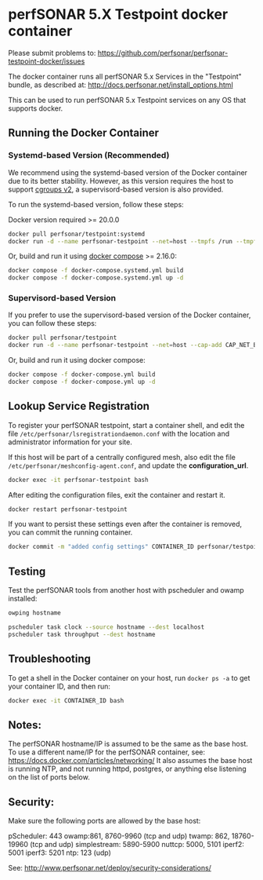 # perfSONAR 5.X Testpoint docker container

Please submit problems to:
  https://github.com/perfsonar/perfsonar-testpoint-docker/issues

The docker container runs all perfSONAR 5.x Services in the "Testpoint" bundle, as described at:
http://docs.perfsonar.net/install_options.html

This can be used to run perfSONAR 5.x Testpoint services on any OS that supports docker.

## Running the Docker Container

### Systemd-based Version (Recommended)

We recommend using the systemd-based version of the Docker container due to its better stability. However, as this version requires the host to support [cgroups v2](https://docs.kernel.org/admin-guide/cgroup-v2.html), a supervisord-based version is also provided.

To run the systemd-based version, follow these steps:

Docker version required >= 20.0.0
```bash
docker pull perfsonar/testpoint:systemd  
docker run -d --name perfsonar-testpoint --net=host --tmpfs /run --tmpfs /tmp -v /sys/fs/cgroup:/sys/fs/cgroup:rw --cgroupns host perfsonar/testpoint:systemd
```

Or, build and run it using [docker compose](https://docs.docker.com/compose/) >= 2.16.0:
```bash
docker compose -f docker-compose.systemd.yml build 
docker compose -f docker-compose.systemd.yml up -d
```

### Supervisord-based Version

If you prefer to use the supervisord-based version of the Docker container, you can follow these steps:

```bash
docker pull perfsonar/testpoint
docker run -d --name perfsonar-testpoint --net=host --cap-add CAP_NET_BIND_SERVICE -v ./compose/psconfig:/etc/perfsonar/psconfig perfsonar/testpoint
```

Or, build and run it using docker compose:
```bash
docker compose -f docker-compose.yml build
docker compose -f docker-compose.yml up -d
```

## Lookup Service Registration

To register your perfSONAR testpoint, start a container shell, and edit the file
`/etc/perfsonar/lsregistrationdaemon.conf` with the location and administrator information for your site.

If this host will be part of a centrally configured mesh, also edit the file 
`/etc/perfsonar/meshconfig-agent.conf`, and update the **configuration_url**.

```bash
docker exec -it perfsonar-testpoint bash
```

After editing the configuration files, exit the container and restart it.
```bash
docker restart perfsonar-testpoint
```

If you want to persist these settings even after the container is removed, you can commit the running container.
```bash
docker commit -m "added config settings" CONTAINER_ID perfsonar/testpoint
```

## Testing

Test the perfSONAR tools from another host with pscheduler and owamp installed:
```bash
owping hostname

pscheduler task clock --source hostname --dest localhost
pscheduler task throughput --dest hostname
```

## Troubleshooting

To get a shell in the Docker container on your host, run `docker ps -a` to get your container ID, 
and then run:
```bash
docker exec -it CONTAINER_ID bash
```

## Notes:
The perfSONAR hostname/IP is assumed to be the same as the base host. To use a different
name/IP for the perfSONAR container, see: https://docs.docker.com/articles/networking/
It also assumes the base host is running NTP, and not running httpd, postgres, or anything else 
listening on the list of ports below.

## Security:
Make sure the following ports are allowed by the base host:

pScheduler: 443
owamp:861, 8760-9960 (tcp and udp)
twamp: 862, 18760-19960 (tcp and udp)
simplestream: 5890-5900
nuttcp: 5000, 5101
iperf2: 5001
iperf3: 5201
ntp: 123 (udp)

See: http://www.perfsonar.net/deploy/security-considerations/


